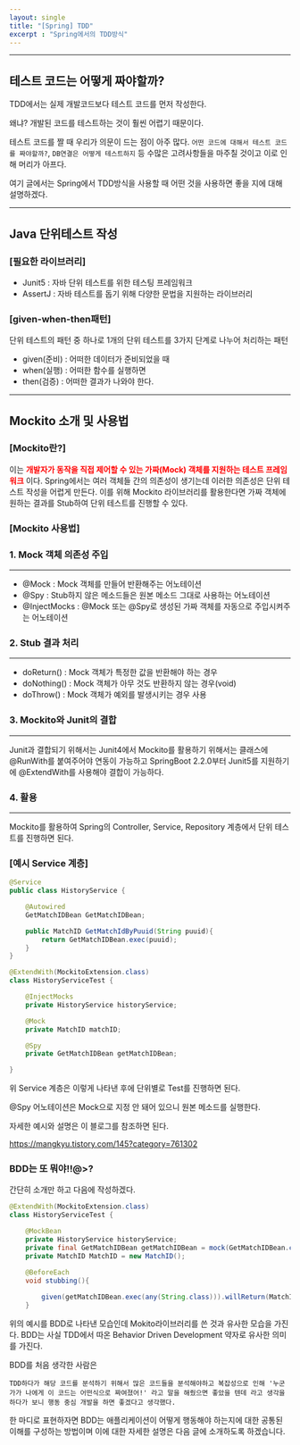 ```yaml
---
layout: single
title: "[Spring] TDD"
excerpt : "Spring에서의 TDD방식"
---
```


---
## 테스트 코드는 어떻게 짜야할까?

TDD에서는 실제 개발코드보다 테스트 코드를 먼저 작성한다. 

왜냐? 개발된 코드를 테스트하는 것이 훨씬 어렵기 때문이다. 

테스트 코드를 짤 때 우리가 의문이 드는 점이 아주 많다. ``어떤 코드에 대해서 테스트 코드를 짜야할까?``, ``DB연결은 어떻게 테스트하지`` 등 수많은 고려사항들을 마주칠 것이고 이로 인해 머리가 아프다. 

여기 글에서는 Spring에서 TDD방식을 사용할 때 어떤 것을 사용하면 좋을 지에 대해 설명하겠다. 

---
## Java 단위테스트 작성

### [필요한 라이브러리]
 - Junit5 : 자바 단위 테스트를 위한 테스팅 프레임워크
 - AssertJ : 자바 테스트를 돕기 위해 다양한 문법을 지원하는 라이브러리 

### [given-when-then패턴]
단위 테스트의 패턴 중 하나로 1개의 단위 테스트를 3가지 단계로 나누어 처리하는 패턴
- given(준비) : 어떠한 데이터가 준비되었을 때
- when(실행) : 어떠한 함수를 실행하면
- then(검증) : 어떠한 결과가 나와야 한다. 



---
## Mockito 소개 및 사용법 

### [Mockito란?]
이는 **<span style = "color:red">개발자가 동작을 직접 제어할 수 있는 가짜(Mock) 객체를 지원하는 테스트 프레임 워크</span>** 이다. Spring에서는 여러 객체들 간의 의존성이 생기는데 이러한 의존성은 단위 테스트 작성을 어렵게 만든다. 이를 위해 Mockito 라이브러리를 활용한다면 가짜 객체에 원하는 결과를 Stub하여 단위 테스트를 진행할 수 있다. 

### [Mockito 사용법] 



### 1. Mock 객체 의존성 주입
---
   - @Mock : Mock 객체를 만들어 반환해주는 어노테이션
   - @Spy : Stub하지 않은 메소드들은 원본 메소드 그대로 사용하는 어노테이션
   - @InjectMocks : @Mock 또는 @Spy로 생성된 가짜 객체를 자동으로 주입시켜주는 어노테이션 

### 2. Stub 결과 처리 
---
- doReturn() : Mock 객체가 특정한 값을 반환해야 하는 경우
- doNothing() : Mock 객체가 아무 것도 반환하지 않는 경우(void)
- doThrow() : Mock 객체가 예외를 발생시키는 경우 사용

### 3. Mockito와 Junit의 결합
---
Junit과 결합되기 위해서는 Junit4에서 Mockito를 활용하기 위해서는 클래스에 @RunWith를 붙여주어야 연동이 가능하고 SpringBoot 2.2.0부터 Junit5를 지원하기에 @ExtendWith를 사용해야 결합이 가능하다. 

### 4. 활용 
---
Mockito를 활용하여 Spring의 Controller, Service, Repository 계층에서 단위 테스트를 진행하면 된다. 

### [예시 Service 계층]

```java
@Service
public class HistoryService {

    @Autowired
    GetMatchIDBean GetMatchIDBean;

    public MatchID GetMatchIdByPuuid(String puuid){
        return GetMatchIDBean.exec(puuid);
    }
}
```

```java
@ExtendWith(MockitoExtension.class)
class HistoryServiceTest {

    @InjectMocks
    private HistoryService historyService;

    @Mock
    private MatchID matchID;

    @Spy
    private GetMatchIDBean getMatchIDBean;

}
```

위 Service 계층은 이렇게 나타낸 후에 단위별로 Test를 진행하면 된다.

@Spy 어노테이션은 Mock으로 지정 안 돼어 있으니 원본 메소드를 실행한다.

자세한 예시와 설명은 이 블로그를 참조하면 된다. 

 <https://mangkyu.tistory.com/145?category=761302>

### BDD는 또 뭐야!!@>?

간단히 소개만 하고 다음에 작성하겠다. 

```java
@ExtendWith(MockitoExtension.class)
class HistoryServiceTest {

    @MockBean
    private HistoryService historyService;
    private final GetMatchIDBean getMatchIDBean = mock(GetMatchIDBean.class);
    private MatchID MatchID = new MatchID();

    @BeforeEach
    void stubbing(){
    
        given(getMatchIDBean.exec(any(String.class))).willReturn(MatchID);
    }
```

위의 예시를 BDD로 나타낸 모습인데 Mokito라이브러리를 쓴 것과 유사한 모습을 가진다. BDD는 사실 TDD에서 따온 Behavior Driven Development 약자로 유사한 의미를 가진다. 

BDD를 처음 생각한 사람은 

``
TDD하다가 해당 코드를 분석하기 위해서 많은 코드들을 분석해야하고 복잡성으로 인해 '누군가가 나에게 이 코드는 어떤식으로 짜여졌어!' 라고 말을 해줬으면 좋았을 텐데 라고 생각을 하다가 보니 행동 중심 개발을 하면 좋겠다고 생각했다.
``

한 마디로 표현하자면 BDD는 애플리케이션이 어떻게 행동해야 하는지에 대한 공통된 이해를 구성하는 방법이며 이에 대한 자세한 설명은 다음 글에 소개하도록 하겠습니다. 

